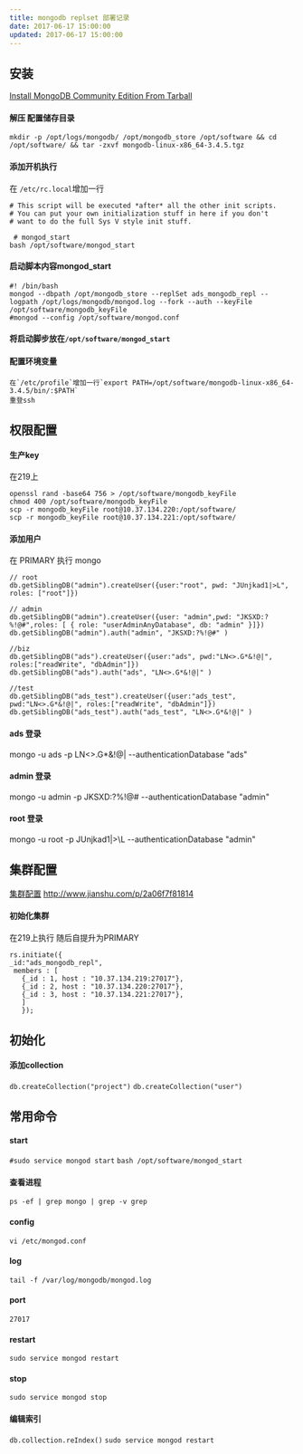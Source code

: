 ```yaml
---
title: mongodb replset 部署记录
date: 2017-06-17 15:00:00
updated: 2017-06-17 15:00:00
---
```



## 安装
[Install MongoDB Community Edition From Tarball](https://docs.mongodb.com/manual/tutorial/install-mongodb-on-linux/)


#### 解压 配置储存目录
```
mkdir -p /opt/logs/mongodb/ /opt/mongodb_store /opt/software && cd /opt/software/ && tar -zxvf mongodb-linux-x86_64-3.4.5.tgz
```
#### 添加开机执行
在 `/etc/rc.local`增加一行
```
# This script will be executed *after* all the other init scripts.  
# You can put your own initialization stuff in here if you don't  
# want to do the full Sys V style init stuff. 
 
 # mongod_start
bash /opt/software/mongod_start
```

#### 启动脚本内容mongod_start
```
#! /bin/bash  
mongod --dbpath /opt/mongodb_store --replSet ads_mongodb_repl --logpath /opt/logs/mongodb/mongod.log --fork --auth --keyFile /opt/software/mongodb_keyFile
#mongod --config /opt/software/mongod.conf
```
#### 将启动脚步放在`/opt/software/mongod_start`

#### 配置环境变量

```
在`/etc/profile`增加一行`export PATH=/opt/software/mongodb-linux-x86_64-3.4.5/bin/:$PATH`
重登ssh
```




## 权限配置
#### 生产key
在219上
```
openssl rand -base64 756 > /opt/software/mongodb_keyFile
chmod 400 /opt/software/mongodb_keyFile
scp -r mongodb_keyFile root@10.37.134.220:/opt/software/
scp -r mongodb_keyFile root@10.37.134.221:/opt/software/
```
#### 添加用户
在 PRIMARY 执行 mongo
```
// root
db.getSiblingDB("admin").createUser({user:"root", pwd: "JUnjkad1|>L", roles: ["root"]})

// admin
db.getSiblingDB("admin").createUser({user: "admin",pwd: "JKSXD:?%!@#",roles: [ { role: "userAdminAnyDatabase", db: "admin" }]})
db.getSiblingDB("admin").auth("admin", "JKSXD:?%!@#" )

//biz
db.getSiblingDB("ads").createUser({user:"ads", pwd:"LN<>.G*&!@|", roles:["readWrite", "dbAdmin"]})
db.getSiblingDB("ads").auth("ads", "LN<>.G*&!@|" )

//test
db.getSiblingDB("ads_test").createUser({user:"ads_test", pwd:"LN<>.G*&!@|", roles:["readWrite", "dbAdmin"]})
db.getSiblingDB("ads_test").auth("ads_test", "LN<>.G*&!@|" )
```

#### ads 登录
mongo -u ads -p LN\<\>\.G\*\&\!\@\| --authenticationDatabase "ads"
#### admin 登录
mongo -u admin -p JKSXD\:\?\%\!\@\# --authenticationDatabase "admin"
#### root 登录
mongo -u root -p JUnjkad1\|\>\L --authenticationDatabase "admin"




## 集群配置
[集群配置](https://www.mtyun.com/library/43/MongoDB-high-availability/)
http://www.jianshu.com/p/2a06f7f81814
#### 初始化集群
在219上执行 随后自提升为PRIMARY

```
rs.initiate({
_id:"ads_mongodb_repl",
 members : [ 
   {_id : 1, host : "10.37.134.219:27017"},
   {_id : 2, host : "10.37.134.220:27017"}, 
   {_id : 3, host : "10.37.134.221:27017"}, 
   ]  
   });
```


## 初始化
#### 添加collection
`db.createCollection("project")`
`db.createCollection("user")`



## 常用命令


#### start
`#sudo service mongod start`
`bash /opt/software/mongod_start`

#### 查看进程
`ps -ef | grep mongo | grep -v grep`

#### config
`vi /etc/mongod.conf`
#### log
`tail -f /var/log/mongodb/mongod.log`
#### port
`27017`

#### restart
`sudo service mongod restart`

#### stop
`sudo service mongod stop`

#### 编辑索引
`db.collection.reIndex()`
`sudo service mongod restart`

